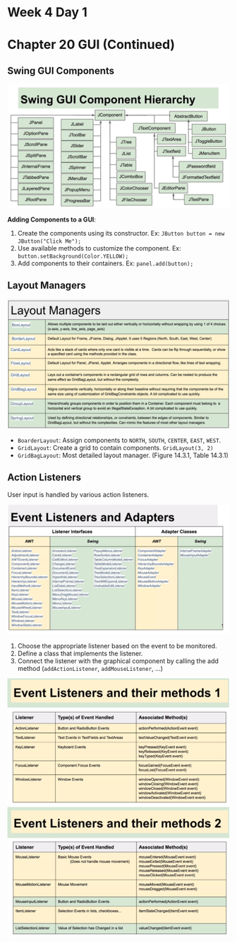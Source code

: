 # Week 4 Day 1

# Chapter 20 GUI (Continued)

## Swing GUI Components
<img src="https://github.com/ch00226855/CMP168Summer2021/raw/main/images/chp14_SwingComponents.png" width="600">

**Adding Components to a GUI**:
1. Create the components using its constructor. Ex: `JButton button = new JButton("Click Me");`
2. Use available methods to customize the component. Ex: `button.setBackground(Color.YELLOW);`
3. Add components to their containers. Ex: `panel.add(button);`

## Layout Managers
<img src="https://github.com/ch00226855/CMP168Summer2021/raw/main/images/chp14_Layouts.png" width="600">

- `BoarderLayout`: Assign components to `NORTH`, `SOUTH`, `CENTER`, `EAST`, `WEST`.
- `GridLayout`: Create a grid to contain components. `GridLayout(3, 2)`
- `GridBagLayout`: Most detailed layout manager. (Figure 14.3.1, Table 14.3.1)

## Action Listeners
User input is handled by various action listeners.

<img src="https://github.com/ch00226855/CMP168Summer2021/raw/main/images/chp14_Listeners.png" width="600">

1. Choose the appropriate listener based on the event to be monitored.
2. Define a class that implements the listener.
3. Connect the listener with the graphical component by calling the add method (`addActionListener`, `addMouseListener`, ...)

<img src="https://github.com/ch00226855/CMP168Summer2021/raw/main/images/chp14_ListenersMethods.png" width="600">

<img src="https://github.com/ch00226855/CMP168Summer2021/raw/main/images/chp14_ListenersMethods2.png" width="600">
